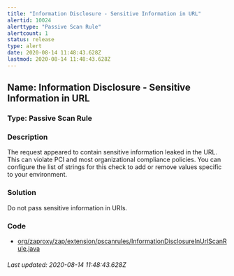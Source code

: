 ```yaml
---
title: "Information Disclosure - Sensitive Information in URL"
alertid: 10024
alerttype: "Passive Scan Rule"
alertcount: 1
status: release
type: alert
date: 2020-08-14 11:48:43.628Z
lastmod: 2020-08-14 11:48:43.628Z
---
```

## Name: Information Disclosure - Sensitive Information in URL

### Type: Passive Scan Rule


### Description

The request appeared to contain sensitive information leaked in the URL. This can violate PCI and most organizational compliance policies. You can configure the list of strings for this check to add or remove values specific to your environment.

### Solution

Do not pass sensitive information in URIs.

### Code

 * [org/zaproxy/zap/extension/pscanrules/InformationDisclosureInUrlScanRule.java](https://github.com/zaproxy/zap-extensions/blob/master/addOns/pscanrules/src/main/java/org/zaproxy/zap/extension/pscanrules/InformationDisclosureInUrlScanRule.java)

###### Last updated: 2020-08-14 11:48:43.628Z
